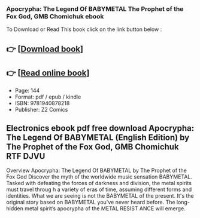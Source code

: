 ### Apocrypha: The Legend Of BABYMETAL The Prophet of the Fox God, GMB Chomichuk ebook

To Download or Read This book click on the link button below :

## 👉  [**[Download book](http://filesbooks.info/download.php?group=book&from=github.com&id=497499&lnk=1079 "Download book")**]

## 👉  [**[Read online book](http://filesbooks.info/download.php?group=book&from=github.com&id=497499&lnk=1079 "Read online book")**]


* Page: 144
* Format: pdf / epub / kindle
* ISBN: 9781940878218
* Publisher: Z2 Comics



## Electronics ebook pdf free download Apocrypha: The Legend Of BABYMETAL (English Edition) by The Prophet of the Fox God, GMB Chomichuk RTF DJVU


Overview
Apocrypha: The Legend Of BABYMETAL by The Prophet of the Fox God Discover the myth of the worldwide music sensation BABYMETAL. Tasked with defeating the forces of darkness and division,
 the metal spirits must travel throug h a variety of eras of time, assuming different forms and identities. What we are seeing is not the BABYMETAL of the present. It&#039;s the original story based on BABYMETAL you&#039;ve never heard before. The long-hidden metal spirit’s apocrypha of the METAL
 RESIST ANCE will emerge.



